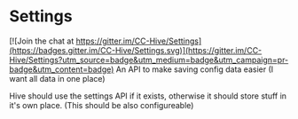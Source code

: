 # Settings

[![Join the chat at https://gitter.im/CC-Hive/Settings](https://badges.gitter.im/CC-Hive/Settings.svg)](https://gitter.im/CC-Hive/Settings?utm_source=badge&utm_medium=badge&utm_campaign=pr-badge&utm_content=badge)
An API to make saving config data easier (I want all data in one place)


Hive should use the settings API if it exists, otherwise it should store stuff in it's own place. (This should be also configureable)
